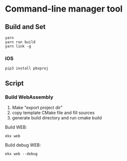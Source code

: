 # Command-line manager tool 

## Build and Set

```
yarn
yarn run build
yarn link -g
```

### iOS

```
pip3 install pbxproj
```


## Script

### Build WebAssembly

1. Make "export project dir"
2. copy template CMake file and fill sources
3. generate build directory and run cmake build

Build WEB:
```
ekx web
```

Build debug WEB:
```
ekx web --debug
```
